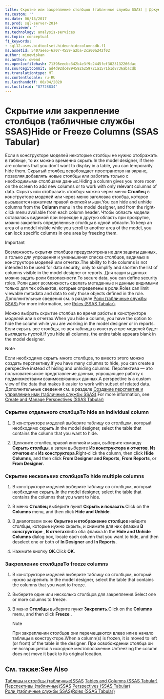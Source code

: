 ```yaml
---
title: Скрытие или закрепление столбцов (табличные службы SSAS) | Документация Майкрософт
ms.custom: ''
ms.date: 06/13/2017
ms.prod: sql-server-2014
ms.reviewer: ''
ms.technology: analysis-services
ms.topic: conceptual
f1_keywords:
- sql12.asvs.bidtoolset.hideunhidecolumnsdb.f1
ms.assetid: 5407aee5-6a07-4559-a2ba-2ca00a242f02
author: minewiskan
ms.author: owend
ms.openlocfilehash: 71398eecbc342b4e3f9c2445fef3023132266dac
ms.sourcegitcommit: ad4d92dce894592a259721a1571b1d8736abacdb
ms.translationtype: MT
ms.contentlocale: ru-RU
ms.lasthandoff: 08/04/2020
ms.locfileid: "87728834"
---
```

# <a name="hide-or-freeze-columns-ssas-tabular"></a><span data-ttu-id="448c3-102">Скрытие или закрепление столбцов (табличные службы SSAS)</span><span class="sxs-lookup"><span data-stu-id="448c3-102">Hide or Freeze Columns (SSAS Tabular)</span></span>
  <span data-ttu-id="448c3-103">Если в конструкторе моделей некоторые столбцы не нужно отображать в таблице, то их можно временно скрыть.</span><span class="sxs-lookup"><span data-stu-id="448c3-103">In the model designer, if there are columns that you don't want to display in a table, you can temporarily hide them.</span></span> <span data-ttu-id="448c3-104">Скрытый столбец освобождает пространство на экране, позволяя добавлять новые столбцы или работать только с необходимыми столбцами данных.</span><span class="sxs-lookup"><span data-stu-id="448c3-104">Hiding a column gives you more room on the screen to add new columns or to work with only relevant columns of data.</span></span> <span data-ttu-id="448c3-105">Скрыть или отобразить столбцы можно через меню **Столбец** в конструкторе моделей или через меню заголовка столбца, которое вызывается нажатием правой кнопкой мыши.</span><span class="sxs-lookup"><span data-stu-id="448c3-105">You can hide and unhide columns from the **Column** menu in the model designer, and from the right-click menu available from each column header.</span></span> <span data-ttu-id="448c3-106">Чтобы область модели оставалась видимой при переходе в другую область при прокрутке, можно закрепить определенные столбцы в одной области.</span><span class="sxs-lookup"><span data-stu-id="448c3-106">To keep an area of a model visible while you scroll to another area of the model, you can lock specific columns in one area by freezing them.</span></span>  
  
> [!IMPORTANT]  
>  <span data-ttu-id="448c3-107">Возможность скрытия столбцов предусмотрена не для защиты данных, а только для упрощения и уменьшения списка столбцов, видимых в конструкторе моделей или отчетах.</span><span class="sxs-lookup"><span data-stu-id="448c3-107">The ability to hide columns is not intended to be used for data security, only to simplify and shorten the list of columns visible in the model designer or reports.</span></span> <span data-ttu-id="448c3-108">Для защиты данных можно задать роли безопасности.</span><span class="sxs-lookup"><span data-stu-id="448c3-108">To secure data, you can define security roles.</span></span> <span data-ttu-id="448c3-109">Роли дают возможность сделать метаданные и данные видимыми только для тех объектов, которые определены в роли.</span><span class="sxs-lookup"><span data-stu-id="448c3-109">Roles can limit viewable metadata and data to only those objects defined in the role.</span></span> <span data-ttu-id="448c3-110">Дополнительные сведения см. в разделе [Роли (табличные службы SSAS)](roles-ssas-tabular.md).</span><span class="sxs-lookup"><span data-stu-id="448c3-110">For more information, see [Roles &#40;SSAS Tabular&#41;](roles-ssas-tabular.md).</span></span>  
  
 <span data-ttu-id="448c3-111">Можно выбрать скрытие столбца во время работы в конструкторе моделей или в отчетах.</span><span class="sxs-lookup"><span data-stu-id="448c3-111">When you hide a column, you have the option to hide the column while you are working in the model designer or in reports.</span></span> <span data-ttu-id="448c3-112">Если скрыть все столбцы, то вся таблица в конструкторе моделей будет выглядеть пустой.</span><span class="sxs-lookup"><span data-stu-id="448c3-112">If you hide all columns, the entire table appears blank in the model designer.</span></span>  
  
> [!NOTE]  
>  <span data-ttu-id="448c3-113">Если необходимо скрыть много столбцов, то вместо этого можно создать перспективу.</span><span class="sxs-lookup"><span data-stu-id="448c3-113">If you have many columns to hide, you can create a perspective instead of hiding and unhiding columns.</span></span> <span data-ttu-id="448c3-114">Перспектива — это пользовательское представление данных, упрощающее работу с подмножествами взаимосвязанных данных.</span><span class="sxs-lookup"><span data-stu-id="448c3-114">A perspective is a custom view of the data that makes it easier to work with subset of related data.</span></span> <span data-ttu-id="448c3-115">Дополнительные сведения см. в разделе [Создание перспектив и управление ими (табличные службы SSAS)](perspectives-ssas-tabular.md).</span><span class="sxs-lookup"><span data-stu-id="448c3-115">For more information, see [Create and Manage Perspectives &#40;SSAS Tabular&#41;](perspectives-ssas-tabular.md)</span></span>  
  
### <a name="to-hide-an-individual-column"></a><span data-ttu-id="448c3-116">Скрытие отдельного столбца</span><span class="sxs-lookup"><span data-stu-id="448c3-116">To hide an individual column</span></span>  
  
1.  <span data-ttu-id="448c3-117">В конструкторе моделей выберите таблицу со столбцом, который необходимо скрыть.</span><span class="sxs-lookup"><span data-stu-id="448c3-117">In the model designer, select the table that contains the column that you want to hide.</span></span>  
  
2.  <span data-ttu-id="448c3-118">Щелкните столбец правой кнопкой мыши, выберите команду **Скрыть столбцы**, а затем выберите **Из конструктора и отчетов**, **Из отчетов**или **Из конструктора**.</span><span class="sxs-lookup"><span data-stu-id="448c3-118">Right-click the column, then click **Hide Columns**, and then click **From Designer and Reports**, **From Reports**, or **From Designer**.</span></span>  
  
### <a name="to-hide-multiple-columns"></a><span data-ttu-id="448c3-119">Скрытие нескольких столбцов</span><span class="sxs-lookup"><span data-stu-id="448c3-119">To hide multiple columns</span></span>  
  
1.  <span data-ttu-id="448c3-120">В конструкторе моделей выберите таблицу со столбцом, который необходимо скрыть.</span><span class="sxs-lookup"><span data-stu-id="448c3-120">In the model designer, select the table that contains the columns that you want to hide.</span></span>  
  
2.  <span data-ttu-id="448c3-121">В меню **Столбец** выберите пункт **Скрыть и показать**.</span><span class="sxs-lookup"><span data-stu-id="448c3-121">Click on the **Columns** menu, and then click **Hide and Unhide**.</span></span>  
  
3.  <span data-ttu-id="448c3-122">В диалоговом окне **Скрытие и отображение столбцов** найдите столбцы, которые нужно скрыть, и снимите для них флажки **В конструкторе** , **В отчетах**либо оба флажка.</span><span class="sxs-lookup"><span data-stu-id="448c3-122">In the **Hide and Unhide Columns** dialog box, locate each column that you want to hide, and then deselect one or both of **In Designer** and **In Reports**.</span></span>  
  
4.  <span data-ttu-id="448c3-123">Нажмите кнопку **ОК**.</span><span class="sxs-lookup"><span data-stu-id="448c3-123">Click **OK**.</span></span>  
  
### <a name="to-freeze-columns"></a><span data-ttu-id="448c3-124">Закрепление столбцов</span><span class="sxs-lookup"><span data-stu-id="448c3-124">To freeze columns</span></span>  
  
1.  <span data-ttu-id="448c3-125">В конструкторе моделей выберите таблицу со столбцом, который нужно закрепить.</span><span class="sxs-lookup"><span data-stu-id="448c3-125">In the model designer, select the table that contains the columns that you want to freeze.</span></span>  
  
2.  <span data-ttu-id="448c3-126">Выберите один или несколько столбцов для закрепления.</span><span class="sxs-lookup"><span data-stu-id="448c3-126">Select one or more columns to freeze.</span></span>  
  
3.  <span data-ttu-id="448c3-127">В меню **Столбцы** выберите пункт **Закрепить**.</span><span class="sxs-lookup"><span data-stu-id="448c3-127">Click on the **Columns** menu, and then click **Freeze**..</span></span>  
  
    > [!NOTE]  
    >  <span data-ttu-id="448c3-128">При закреплении столбцов они перемещаются влево или в начало таблицы в конструкторе.</span><span class="sxs-lookup"><span data-stu-id="448c3-128">When a column(s) is frozen, it is moved to left (or front) of the table in the designer.</span></span> <span data-ttu-id="448c3-129">При освобождении столбца он не возвращается в исходное местоположение.</span><span class="sxs-lookup"><span data-stu-id="448c3-129">Unfreezing the column does not move it back to its original location.</span></span>  
  
## <a name="see-also"></a><span data-ttu-id="448c3-130">См. также:</span><span class="sxs-lookup"><span data-stu-id="448c3-130">See Also</span></span>  
 <span data-ttu-id="448c3-131">[Таблицы и столбцы &#40;табличные&#41;SSAS](tables-and-columns-ssas-tabular.md) </span><span class="sxs-lookup"><span data-stu-id="448c3-131">[Tables and Columns &#40;SSAS Tabular&#41;](tables-and-columns-ssas-tabular.md) </span></span>  
 <span data-ttu-id="448c3-132">[Перспективы &#40;табличные&#41;SSAS](perspectives-ssas-tabular.md) </span><span class="sxs-lookup"><span data-stu-id="448c3-132">[Perspectives &#40;SSAS Tabular&#41;](perspectives-ssas-tabular.md) </span></span>  
 [<span data-ttu-id="448c3-133">Роли (табличные службы SSAS)</span><span class="sxs-lookup"><span data-stu-id="448c3-133">Roles &#40;SSAS Tabular&#41;</span></span>](roles-ssas-tabular.md)  
  
  
